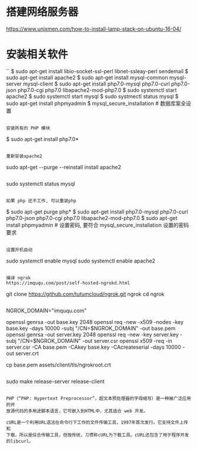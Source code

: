# 搭建网络服务器
https://www.unixmen.com/how-to-install-lamp-stack-on-ubuntu-16-04/
# 安装相关软件

 ``
$ sudo apt-get install libio-socket-ssl-perl libnet-ssleay-perl sendemail
$ sudo apt-get install apache2
$ sudo apt-get install mysql-common mysql-server mysql-client
$ sudo apt-get install php7.0-mysql php7.0-curl php7.0-json php7.0-cgi  php7.0 libapache2-mod-php7.0
$ sudo systemctl start apache2
$ sudo systemctl start mysql
$ sudo systmectl status  mysql 
$ sudo apt-get install phpmyadmin 
$ mysql_secure_installation # 数据库案全设置
```

安装所有的 PHP 模块

```
$ sudo apt-get install php7.0*
```

重新安装apache2
```
sudo apt-get --purge --reinstall install apache2
```

```
sudo systemctl status mysql
```

如果 php 还不工作, 可以重装php

```
$ sudo apt-get purge php*
$ sudo apt-get install php7.0-mysql php7.0-curl php7.0-json php7.0-cgi  php7.0 libapache2-mod-php7.0
$ sudo apt-get install phpmyadmin # 设置密码, 要符合 mysql_secure_installation 设置的密码要求
```

设置开机自动

```
sudo systemctl enable mysql
sudo systemctl enable apache2
```

编译 ngrok
https://imququ.com/post/self-hosted-ngrokd.html

```
git clone https://github.com/tutumcloud/ngrok.git ngrok
cd ngrok
```

```
NGROK_DOMAIN="imququ.com"

openssl genrsa -out base.key 2048
openssl req -new -x509 -nodes -key base.key -days 10000 -subj "/CN=$NGROK_DOMAIN"
-out base.pem
openssl genrsa -out server.key 2048
openssl req -new -key server.key -subj "/CN=$NGROK_DOMAIN" -out server.csr
openssl x509 -req -in server.csr -CA base.pem -CAkey base.key -CAcreateserial -days
10000 -out server.crt

cp base.pem assets/client/tls/ngrokroot.crt
```

```
sudo make release-server release-client
```

PHP（“PHP: Hypertext Preprocessor”，超文本预处理器的字母缩写）是一种被广泛应用的开
放源代码的多用途脚本语言，它可嵌入到HTML中，尤其适合 web 开发。

cURL是一个利用URL语法在命令行下工作的文件传输工具，1997年首次发行。它支持文件上传和
下载，所以是综合传输工具，但按传统，习惯称cURL为下载工具。cURL还包含了用于程序开发的libcurl。
